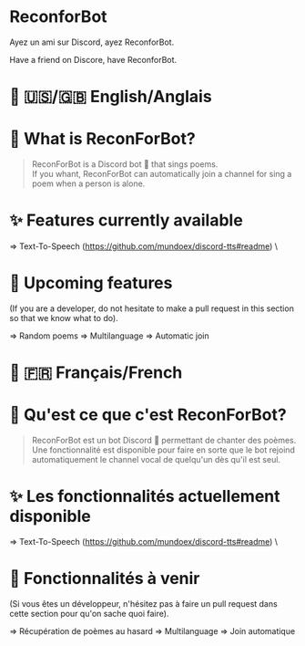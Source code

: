 # ReconforBot
Ayez un ami sur Discord, ayez ReconforBot.

Have a friend on Discore, have ReconforBot.


# 💬 🇺🇸/🇬🇧 English/Anglais
# 🤔 What is ReconForBot?

> ReconForBot is a Discord bot 🤖 that sings poems. \
> If you whant, ReconForBot can automatically join a channel for sing a poem when a person is alone.

# ✨ Features currently available

=> Text-To-Speech (https://github.com/mundoex/discord-tts#readme) \

# 🎫 Upcoming features
(If you are a developer, do not hesitate to make a pull request in this section so that we know what to do).

=> Random poems
=> Multilanguage
=> Automatic join




# 💬 🇫🇷 Français/French
# 🤔 Qu'est ce que c'est ReconForBot?

> ReconForBot est un bot Discord 🤖 permettant de chanter des poèmes. \
> Une fonctionnalité est disponible pour faire en sorte que le bot rejoind automatiquement le channel vocal de quelqu'un dès
> qu'il est seul.

# ✨ Les fonctionnalités actuellement disponible

=> Text-To-Speech (https://github.com/mundoex/discord-tts#readme) \

# 🎫 Fonctionnalités à venir
(Si vous êtes un développeur, n'hésitez pas à faire un pull request dans cette section pour qu'on sache quoi faire).

=> Récupération de poèmes au hasard
=> Multilanguage
=> Join automatique



